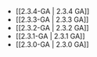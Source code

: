 - [[2.3.4-GA | 2.3.4 GA]]
- [[2.3.3-GA | 2.3.3 GA]]
- [[2.3.2-GA | 2.3.2 GA]]
- [[2.3.1-GA | 2.3.1 GA]]
- [[2.3.0-GA | 2.3.0 GA]]
